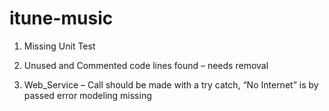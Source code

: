 # itune-music

1.    Missing Unit Test

2.    Unused and Commented code lines found – needs removal

3.    Web_Service – Call should be made with a try catch, “No Internet” is by passed error modeling missing 


